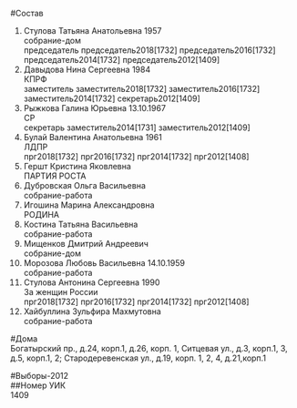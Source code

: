 #Состав  
1. Стулова Татьяна Анатольевна 1957  
    собрание-дом  
    председатель председатель2018[1732] председатель2016[1732] председатель2014[1732] председатель2012[1409]  
2. Давыдова Нина Сергеевна 1984  
    КПРФ  
    заместитель заместитель2018[1732] заместитель2016[1732] заместитель2014[1732] секретарь2012[1409]  
3. Рыжкова Галина Юрьевна 13.10.1967  
    СР  
    секретарь заместитель2014[1731] заместитель2012[1409]  
4. Булай Валентина Анатольевна 1961  
    ЛДПР  
    прг2018[1732] прг2016[1732] прг2014[1732] прг2012[1408]  
5. Гершт Кристина Яковлевна  
    ПАРТИЯ РОСТА  
6. Дубровская Ольга Васильевна  
    собрание-работа  
7. Игошина Марина Александровна  
    РОДИНА  
8. Костина Татьяна Васильевна  
    собрание-работа  
9. Мищенков Дмитрий Андреевич  
    собрание-дом  
10. Морозова Любовь Васильевна 14.10.1959  
    собрание-работа  
11. Стулова Антонина Сергеевна 1990  
    За женщин России  
    прг2018[1732] прг2016[1732] прг2014[1732] прг2012[1408]  
12. Хайбуллина Зульфира Махмутовна  
    собрание-работа  
  
#Дома  
Богатырский пр., д.24, корп.1, д.26, корп. 1, Ситцевая ул., д.3, корп.1, 3, д.5, корп.1, 2; Стародеревенская ул., д.19, корп. 1, 2, 4, д.21,корп.1  
  
#Выборы-2012  
##Номер УИК  
1409  
